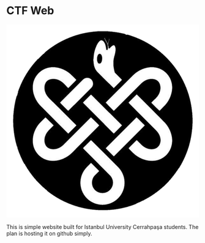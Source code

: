 # CTF Web

![CTF Web Logo](res/ctf_bw_cropped-960.png "Cerrah Site Logo")

This is simple website built for Istanbul University Cerrahpaşa students. The plan is hosting it on github simply.
